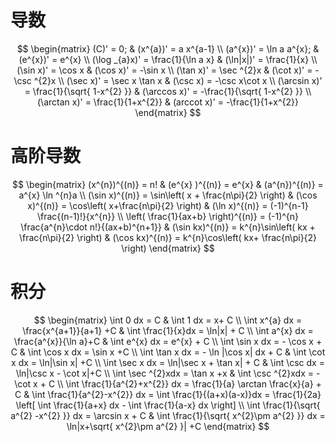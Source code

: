 
# 导数

$$
\begin{matrix}
(C)' = 0; & (x^{a})' = a x^{a-1} \\
(a^{x})' = \ln a a^{x}; & (e^{x})' = e^{x} \\
(\log _{a}x)' = \frac{1}{\ln a x} & (\ln|x|)' = \frac{1}{x} \\
(\sin x)' = \cos x & (\cos x)' = -\sin x \\
(\tan x)' = \sec ^{2}x  & (\cot x)' = -\csc ^{2}x \\
(\sec x)' = \sec x \tan x & (\csc x) = -\csc x\cot x \\
(\arcsin x)' = \frac{1}{\sqrt{ 1-x^{2} }} & (\arccos x)' = -\frac{1}{\sqrt{ 1-x^{2} }} \\
(\arctan x)' = \frac{1}{1+x^{2}} & (arccot x)' = -\frac{1}{1+x^{2}}
\end{matrix}
$$

# 高阶导数

$$
\begin{matrix}
(x^{n})^{(n)} = n!  & (e^{x} )^{(n)} = e^{x} & (a^{n})^{(n)} = a^{x} \ln ^{n}a \\
(\sin x)^{(n)} = \sin\left( x + \frac{n\pi}{2} \right) & (\cos x)^{(n)} = \cos\left( x+\frac{n\pi}{2} \right)  & (\ln x)^{(n)} = (-1)^{n-1} \frac{(n-1)!}{x^{n}} \\
\left( \frac{1}{ax+b} \right)^{(n)} = (-1)^{n} \frac{a^{n}\cdot n!}{(ax+b)^{n+1}} & (\sin kx)^{(n)} = k^{n}\sin\left( kx + \frac{n\pi}{2} \right)  & (\cos kx)^{(n)} = k^{n}\cos\left( kx+ \frac{n\pi}{2} \right)
\end{matrix}
$$
# 积分

$$
\begin{matrix}
\int 0 dx = C  & \int 1 dx = x+ C \\
\int x^{a} dx = \frac{x^{a+1}}{a+1} +C & \int \frac{1}{x}dx = \ln|x| + C \\
\int a^{x} dx = \frac{a^{x}}{\ln a}+C &  \int e^{x} dx = e^{x} + C  \\
\int \sin x dx = - \cos x + C  & \int \cos x dx = \sin x +C \\
\int \tan x dx = - \ln |\cos x| dx + C  & \int \cot x dx = \ln|\sin x| +C \\
\int \sec x dx = \ln|\sec x + \tan x| + C  &  \int \csc dx = \ln|\csc x - \cot x|+C \\
\int \sec ^{2}xdx = \tan x +x & \int \csc ^{2}xdx = - \cot x + C \\
\int \frac{1}{a^{2}+x^{2}} dx = \frac{1}{a} \arctan \frac{x}{a} + C & \int \frac{1}{a^{2}-x^{2}} dx = \int \frac{1}{(a+x)(a-x)}dx = \frac{1}{2a} \left[ \int \frac{1}{a+x} dx - \int \frac{1}{a-x} dx \right]  \\
\int \frac{1}{\sqrt{ a^{2} -x^{2} }} dx = \arcsin x + C  &  \int \frac{1}{\sqrt{ x^{2}\pm a^{2} }} dx = \ln|x+\sqrt{ x^{2}\pm a^{2} }| +C
\end{matrix}
$$




